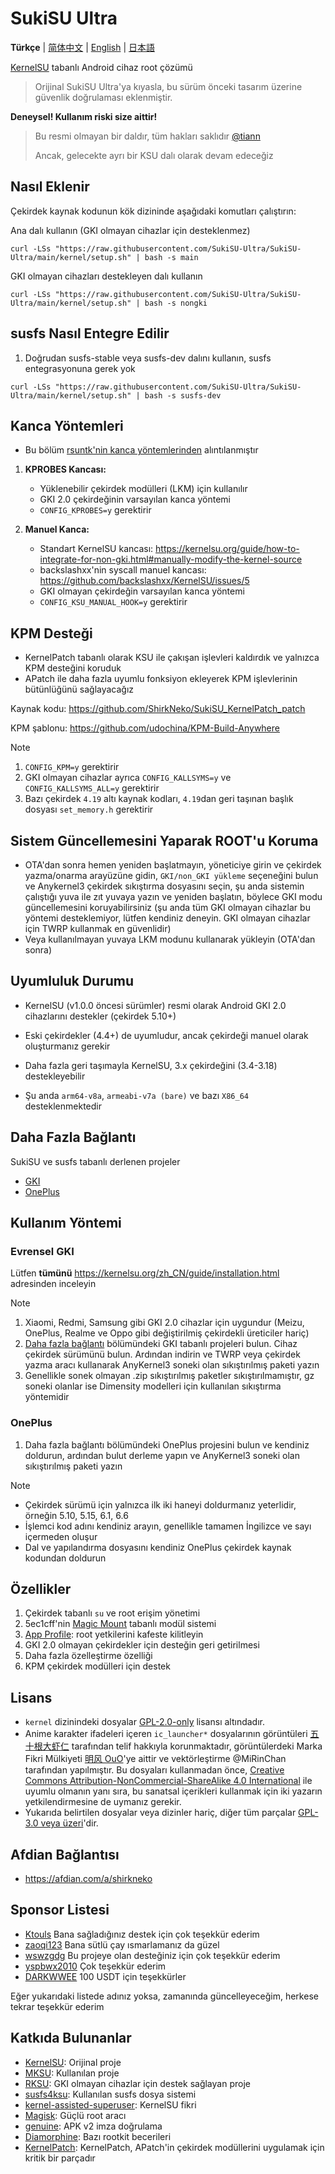 # SukiSU Ultra

**Türkçe** | [简体中文](README.md) | [English](README-en.md) | [日本語](README-ja.md)

[KernelSU](https://github.com/tiann/KernelSU) tabanlı Android cihaz root çözümü

>Orijinal SukiSU Ultra'ya kıyasla, bu sürüm önceki tasarım üzerine güvenlik doğrulaması eklenmiştir.​

**Deneysel! Kullanım riski size aittir!**

> Bu resmi olmayan bir daldır, tüm hakları saklıdır [@tiann](https://github.com/tiann)
>
> Ancak, gelecekte ayrı bir KSU dalı olarak devam edeceğiz

## Nasıl Eklenir

Çekirdek kaynak kodunun kök dizininde aşağıdaki komutları çalıştırın:

Ana dalı kullanın (GKI olmayan cihazlar için desteklenmez)

```
curl -LSs "https://raw.githubusercontent.com/SukiSU-Ultra/SukiSU-Ultra/main/kernel/setup.sh" | bash -s main
```

GKI olmayan cihazları destekleyen dalı kullanın

```
curl -LSs "https://raw.githubusercontent.com/SukiSU-Ultra/SukiSU-Ultra/main/kernel/setup.sh" | bash -s nongki
```

## susfs Nasıl Entegre Edilir

1. Doğrudan susfs-stable veya susfs-dev dalını kullanın, susfs entegrasyonuna gerek yok

```
curl -LSs "https://raw.githubusercontent.com/SukiSU-Ultra/SukiSU-Ultra/main/kernel/setup.sh" | bash -s susfs-dev
```

## Kanca Yöntemleri

- Bu bölüm [rsuntk\'nin kanca yöntemlerinden](https://github.com/rsuntk/KernelSU) alıntılanmıştır

1. **KPROBES Kancası:**

   - Yüklenebilir çekirdek modülleri (LKM) için kullanılır
   - GKI 2.0 çekirdeğinin varsayılan kanca yöntemi
   - `CONFIG_KPROBES=y` gerektirir

2. **Manuel Kanca:**
   - Standart KernelSU kancası: https://kernelsu.org/guide/how-to-integrate-for-non-gki.html#manually-modify-the-kernel-source
   - backslashxx\'nin syscall manuel kancası: https://github.com/backslashxx/KernelSU/issues/5
   - GKI olmayan çekirdeğin varsayılan kanca yöntemi
   - `CONFIG_KSU_MANUAL_HOOK=y` gerektirir

## KPM Desteği

- KernelPatch tabanlı olarak KSU ile çakışan işlevleri kaldırdık ve yalnızca KPM desteğini koruduk
- APatch ile daha fazla uyumlu fonksiyon ekleyerek KPM işlevlerinin bütünlüğünü sağlayacağız

Kaynak kodu: https://github.com/ShirkNeko/SukiSU_KernelPatch_patch

KPM şablonu: https://github.com/udochina/KPM-Build-Anywhere

> [!Note]
>
> 1. `CONFIG_KPM=y` gerektirir
> 2. GKI olmayan cihazlar ayrıca `CONFIG_KALLSYMS=y` ve `CONFIG_KALLSYMS_ALL=y` gerektirir
> 3. Bazı çekirdek `4.19` altı kaynak kodları, `4.19`dan geri taşınan başlık dosyası `set_memory.h` gerektirir

## Sistem Güncellemesini Yaparak ROOT\'u Koruma

- OTA\'dan sonra hemen yeniden başlatmayın, yöneticiye girin ve çekirdek yazma/onarma arayüzüne gidin, `GKI/non_GKI yükleme` seçeneğini bulun ve Anykernel3 çekirdek sıkıştırma dosyasını seçin, şu anda sistemin çalıştığı yuva ile zıt yuvaya yazın ve yeniden başlatın, böylece GKI modu güncellemesini koruyabilirsiniz (şu anda tüm GKI olmayan cihazlar bu yöntemi desteklemiyor, lütfen kendiniz deneyin. GKI olmayan cihazlar için TWRP kullanmak en güvenlidir)
- Veya kullanılmayan yuvaya LKM modunu kullanarak yükleyin (OTA\'dan sonra)

## Uyumluluk Durumu

- KernelSU (v1.0.0 öncesi sürümler) resmi olarak Android GKI 2.0 cihazlarını destekler (çekirdek 5.10+)

- Eski çekirdekler (4.4+) de uyumludur, ancak çekirdeği manuel olarak oluşturmanız gerekir

- Daha fazla geri taşımayla KernelSU, 3.x çekirdeğini (3.4-3.18) destekleyebilir

- Şu anda `arm64-v8a`, `armeabi-v7a (bare)` ve bazı `X86_64` desteklenmektedir

## Daha Fazla Bağlantı

SukiSU ve susfs tabanlı derlenen projeler

- [GKI](https://github.com/ShirkNeko/GKI_KernelSU_SUSFS)
- [OnePlus](https://github.com/ShirkNeko/Action_OnePlus_MKSU_SUSFS)

## Kullanım Yöntemi

### Evrensel GKI

Lütfen **tümünü** https://kernelsu.org/zh_CN/guide/installation.html adresinden inceleyin

> [!Note]
>
> 1. Xiaomi, Redmi, Samsung gibi GKI 2.0 cihazlar için uygundur (Meizu, OnePlus, Realme ve Oppo gibi değiştirilmiş çekirdekli üreticiler hariç)
> 2. [Daha fazla bağlantı](#daha-fazla-bağlantı) bölümündeki GKI tabanlı projeleri bulun. Cihaz çekirdek sürümünü bulun. Ardından indirin ve TWRP veya çekirdek yazma aracı kullanarak AnyKernel3 soneki olan sıkıştırılmış paketi yazın
> 3. Genellikle sonek olmayan .zip sıkıştırılmış paketler sıkıştırılmamıştır, gz soneki olanlar ise Dimensity modelleri için kullanılan sıkıştırma yöntemidir

### OnePlus

1. Daha fazla bağlantı bölümündeki OnePlus projesini bulun ve kendiniz doldurun, ardından bulut derleme yapın ve AnyKernel3 soneki olan sıkıştırılmış paketi yazın

> [!Note]
>
> - Çekirdek sürümü için yalnızca ilk iki haneyi doldurmanız yeterlidir, örneğin 5.10, 5.15, 6.1, 6.6
> - İşlemci kod adını kendiniz arayın, genellikle tamamen İngilizce ve sayı içermeden oluşur
> - Dal ve yapılandırma dosyasını kendiniz OnePlus çekirdek kaynak kodundan doldurun

## Özellikler

1. Çekirdek tabanlı `su` ve root erişim yönetimi
2. 5ec1cff\'nin [Magic Mount](https://github.com/5ec1cff/KernelSU) tabanlı modül sistemi
3. [App Profile](https://kernelsu.org/guide/app-profile.html): root yetkilerini kafeste kilitleyin
4. GKI 2.0 olmayan çekirdekler için desteğin geri getirilmesi
5. Daha fazla özelleştirme özelliği
6. KPM çekirdek modülleri için destek

## Lisans

- `kernel` dizinindeki dosyalar [GPL-2.0-only](https://www.gnu.org/licenses/old-licenses/gpl-2.0.en.html) lisansı altındadır.
- Anime karakter ifadeleri içeren `ic_launcher*` dosyalarının görüntüleri [五十根大虾仁](https://space.bilibili.com/370927) tarafından telif hakkıyla korunmaktadır, görüntülerdeki Marka Fikri Mülkiyeti [明风 OuO](https://space.bilibili.com/274939213)'ye aittir ve vektörleştirme @MiRinChan tarafından yapılmıştır. Bu dosyaları kullanmadan önce, [Creative Commons Attribution-NonCommercial-ShareAlike 4.0 International](https://creativecommons.org/licenses/by-nc-sa/4.0/legalcode.txt) ile uyumlu olmanın yanı sıra, bu sanatsal içerikleri kullanmak için iki yazarın yetkilendirmesine de uymanız gerekir.
- Yukarıda belirtilen dosyalar veya dizinler hariç, diğer tüm parçalar [GPL-3.0 veya üzeri](https://www.gnu.org/licenses/gpl-3.0.html)'dir.

## Afdian Bağlantısı

- https://afdian.com/a/shirkneko

## Sponsor Listesi

- [Ktouls](https://github.com/Ktouls) Bana sağladığınız destek için çok teşekkür ederim
- [zaoqi123](https://github.com/zaoqi123) Bana sütlü çay ısmarlamanız da güzel
- [wswzgdg](https://github.com/wswzgdg) Bu projeye olan desteğiniz için çok teşekkür ederim
- [yspbwx2010](https://github.com/yspbwx2010) Çok teşekkür ederim
- [DARKWWEE](https://github.com/DARKWWEE) 100 USDT için teşekkürler

Eğer yukarıdaki listede adınız yoksa, zamanında güncelleyeceğim, herkese tekrar teşekkür ederim

## Katkıda Bulunanlar

- [KernelSU](https://github.com/tiann/KernelSU): Orijinal proje
- [MKSU](https://github.com/5ec1cff/KernelSU): Kullanılan proje
- [RKSU](https://github.com/rsuntk/KernelsU): GKI olmayan cihazlar için destek sağlayan proje
- [susfs4ksu](https://gitlab.com/simonpunk/susfs4ksu): Kullanılan susfs dosya sistemi
- [kernel-assisted-superuser](https://git.zx2c4.com/kernel-assisted-superuser/about/): KernelSU fikri
- [Magisk](https://github.com/topjohnwu/Magisk): Güçlü root aracı
- [genuine](https://github.com/brevent/genuine/): APK v2 imza doğrulama
- [Diamorphine](https://github.com/m0nad/Diamorphine): Bazı rootkit becerileri
- [KernelPatch](https://github.com/bmax121/KernelPatch): KernelPatch, APatch\'in çekirdek modüllerini uygulamak için kritik bir parçadır
